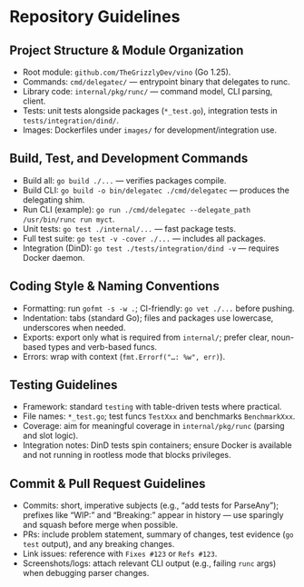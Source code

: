 # Repository Guidelines

## Project Structure & Module Organization
- Root module: `github.com/TheGrizzlyDev/vino` (Go 1.25).
- Commands: `cmd/delegatec/` — entrypoint binary that delegates to runc.
- Library code: `internal/pkg/runc/` — command model, CLI parsing, client.
- Tests: unit tests alongside packages (`*_test.go`), integration tests in `tests/integration/dind/`.
- Images: Dockerfiles under `images/` for development/integration use.

## Build, Test, and Development Commands
- Build all: `go build ./...` — verifies packages compile.
- Build CLI: `go build -o bin/delegatec ./cmd/delegatec` — produces the delegating shim.
- Run CLI (example): `go run ./cmd/delegatec --delegate_path /usr/bin/runc run myct`.
- Unit tests: `go test ./internal/...` — fast package tests.
- Full test suite: `go test -v -cover ./...` — includes all packages.
- Integration (DinD): `go test ./tests/integration/dind -v` — requires Docker daemon.

## Coding Style & Naming Conventions
- Formatting: run `gofmt -s -w .`; CI-friendly: `go vet ./...` before pushing.
- Indentation: tabs (standard Go); files and packages use lowercase, underscores when needed.
- Exports: export only what is required from `internal/`; prefer clear, noun-based types and verb-based funcs.
- Errors: wrap with context (`fmt.Errorf("…: %w", err)`).

## Testing Guidelines
- Framework: standard `testing` with table-driven tests where practical.
- File names: `*_test.go`; test funcs `TestXxx` and benchmarks `BenchmarkXxx`.
- Coverage: aim for meaningful coverage in `internal/pkg/runc` (parsing and slot logic).
- Integration notes: DinD tests spin containers; ensure Docker is available and not running in rootless mode that blocks privileges.

## Commit & Pull Request Guidelines
- Commits: short, imperative subjects (e.g., “add tests for ParseAny”); prefixes like “WIP:” and “Breaking:” appear in history — use sparingly and squash before merge when possible.
- PRs: include problem statement, summary of changes, test evidence (`go test` output), and any breaking changes.
- Link issues: reference with `Fixes #123` or `Refs #123`.
- Screenshots/logs: attach relevant CLI output (e.g., failing `runc` args) when debugging parser changes.

